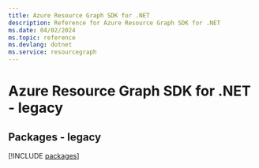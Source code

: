```yaml
---
title: Azure Resource Graph SDK for .NET
description: Reference for Azure Resource Graph SDK for .NET
ms.date: 04/02/2024
ms.topic: reference
ms.devlang: dotnet
ms.service: resourcegraph
---
```

# Azure Resource Graph SDK for .NET - legacy
## Packages - legacy
[!INCLUDE [packages](resource-graph-index.md)]